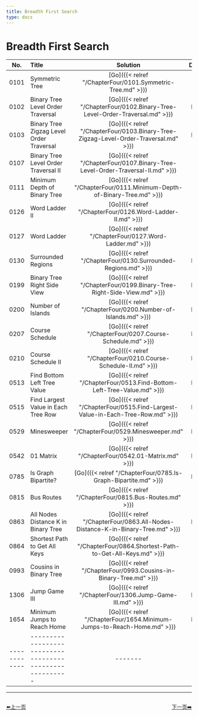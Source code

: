 ```yaml
---
title: Breadth First Search
type: docs
---
```


# Breadth First Search


| No.      | Title | Solution | Difficulty | TimeComplexity | SpaceComplexity |Favorite| Acceptance |
|:--------:|:------- | :--------: | :----------: | :----: | :-----: | :-----: |:-----: |
|0101|Symmetric Tree|[Go]({{< relref "/ChapterFour/0101.Symmetric-Tree.md" >}})|Easy| O(n)| O(1)||47.9%|
|0102|Binary Tree Level Order Traversal|[Go]({{< relref "/ChapterFour/0102.Binary-Tree-Level-Order-Traversal.md" >}})|Medium| O(n)| O(1)||56.3%|
|0103|Binary Tree Zigzag Level Order Traversal|[Go]({{< relref "/ChapterFour/0103.Binary-Tree-Zigzag-Level-Order-Traversal.md" >}})|Medium| O(n)| O(n)||49.8%|
|0107|Binary Tree Level Order Traversal II|[Go]({{< relref "/ChapterFour/0107.Binary-Tree-Level-Order-Traversal-II.md" >}})|Easy| O(n)| O(1)||54.9%|
|0111|Minimum Depth of Binary Tree|[Go]({{< relref "/ChapterFour/0111.Minimum-Depth-of-Binary-Tree.md" >}})|Easy| O(n)| O(1)||39.3%|
|0126|Word Ladder II|[Go]({{< relref "/ChapterFour/0126.Word-Ladder-II.md" >}})|Hard| O(n)| O(n^2)|❤️|23.4%|
|0127|Word Ladder|[Go]({{< relref "/ChapterFour/0127.Word-Ladder.md" >}})|Hard| O(n)| O(n)||31.5%|
|0130|Surrounded Regions|[Go]({{< relref "/ChapterFour/0130.Surrounded-Regions.md" >}})|Medium||||29.2%|
|0199|Binary Tree Right Side View|[Go]({{< relref "/ChapterFour/0199.Binary-Tree-Right-Side-View.md" >}})|Medium| O(n)| O(1)||55.8%|
|0200|Number of Islands|[Go]({{< relref "/ChapterFour/0200.Number-of-Islands.md" >}})|Medium| O(n^2)| O(n^2)||48.7%|
|0207|Course Schedule|[Go]({{< relref "/ChapterFour/0207.Course-Schedule.md" >}})|Medium| O(n^2)| O(n^2)||44.3%|
|0210|Course Schedule II|[Go]({{< relref "/ChapterFour/0210.Course-Schedule-II.md" >}})|Medium| O(n^2)| O(n^2)||42.3%|
|0513|Find Bottom Left Tree Value|[Go]({{< relref "/ChapterFour/0513.Find-Bottom-Left-Tree-Value.md" >}})|Medium||||62.4%|
|0515|Find Largest Value in Each Tree Row|[Go]({{< relref "/ChapterFour/0515.Find-Largest-Value-in-Each-Tree-Row.md" >}})|Medium| O(n)| O(n)||62.0%|
|0529|Minesweeper|[Go]({{< relref "/ChapterFour/0529.Minesweeper.md" >}})|Medium||||60.7%|
|0542|01 Matrix|[Go]({{< relref "/ChapterFour/0542.01-Matrix.md" >}})|Medium| O(n)| O(1)||40.6%|
|0785|Is Graph Bipartite?|[Go]({{< relref "/ChapterFour/0785.Is-Graph-Bipartite.md" >}})|Medium||||48.2%|
|0815|Bus Routes|[Go]({{< relref "/ChapterFour/0815.Bus-Routes.md" >}})|Hard||||43.3%|
|0863|All Nodes Distance K in Binary Tree|[Go]({{< relref "/ChapterFour/0863.All-Nodes-Distance-K-in-Binary-Tree.md" >}})|Medium||||57.5%|
|0864|Shortest Path to Get All Keys|[Go]({{< relref "/ChapterFour/0864.Shortest-Path-to-Get-All-Keys.md" >}})|Hard||||41.5%|
|0993|Cousins in Binary Tree|[Go]({{< relref "/ChapterFour/0993.Cousins-in-Binary-Tree.md" >}})|Easy| O(n)| O(1)||52.3%|
|1306|Jump Game III|[Go]({{< relref "/ChapterFour/1306.Jump-Game-III.md" >}})|Medium||||62.6%|
|1654|Minimum Jumps to Reach Home|[Go]({{< relref "/ChapterFour/1654.Minimum-Jumps-to-Reach-Home.md" >}})|Medium||||26.2%|
|------------|-------------------------------------------------------|-------| ----------------| ---------------|-------------|-------------|-------------|



----------------------------------------------
<div style="display: flex;justify-content: space-between;align-items: center;">
<p><a href="https://books.halfrost.com/leetcode/ChapterTwo/Depth_First_Search/">⬅️上一页</a></p>
<p><a href="https://books.halfrost.com/leetcode/ChapterTwo/Binary_Search/">下一页➡️</a></p>
</div>
